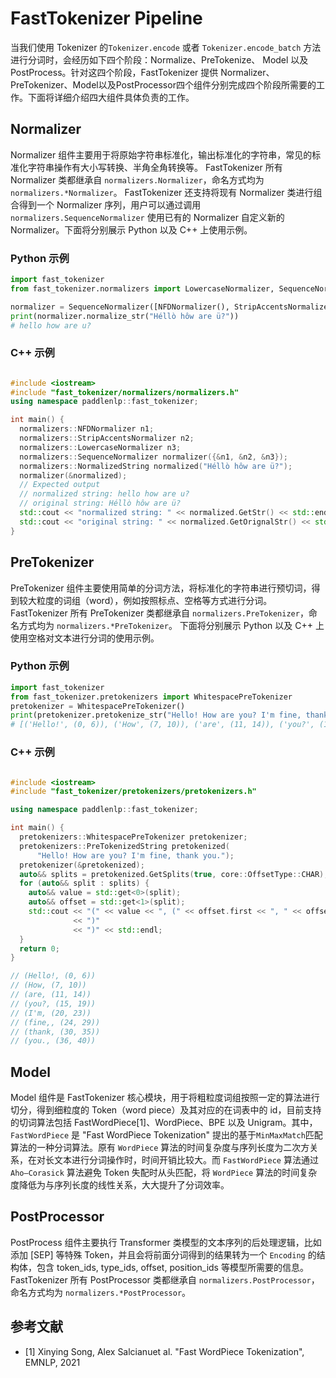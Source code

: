 # FastTokenizer Pipeline

当我们使用 Tokenizer 的`Tokenizer.encode` 或者 `Tokenizer.encode_batch` 方法进行分词时，会经历如下四个阶段：Normalize、PreTokenize、 Model 以及 PostProcess。针对这四个阶段，FastTokenizer 提供 Normalizer、PreTokenizer、Model以及PostProcessor四个组件分别完成四个阶段所需要的工作。下面将详细介绍四大组件具体负责的工作。

## Normalizer

Normalizer 组件主要用于将原始字符串标准化，输出标准化的字符串，常见的标准化字符串操作有大小写转换、半角全角转换等。 FastTokenizer 所有 Normalizer 类都继承自 `normalizers.Normalizer`，命名方式均为 `normalizers.*Normalizer`。 FastTokenizer 还支持将现有 Normalizer 类进行组合得到一个 Normalizer 序列，用户可以通过调用 `normalizers.SequenceNormalizer` 使用已有的 Normalizer 自定义新的 Normalizer。下面将分别展示 Python 以及 C++ 上使用示例。

### Python 示例

```python
import fast_tokenizer
from fast_tokenizer.normalizers import LowercaseNormalizer, SequenceNormalizer, NFDNormalizer, StripAccentsNormalizer

normalizer = SequenceNormalizer([NFDNormalizer(), StripAccentsNormalizer() LowercaseNormalizer()])
print(normalizer.normalize_str("Héllò hôw are ü?"))
# hello how are u?
```

### C++ 示例

```c++

#include <iostream>
#include "fast_tokenizer/normalizers/normalizers.h"
using namespace paddlenlp::fast_tokenizer;

int main() {
  normalizers::NFDNormalizer n1;
  normalizers::StripAccentsNormalizer n2;
  normalizers::LowercaseNormalizer n3;
  normalizers::SequenceNormalizer normalizer({&n1, &n2, &n3});
  normalizers::NormalizedString normalized("Héllò hôw are ü?");
  normalizer(&normalized);
  // Expected output
  // normalized string: hello how are u?
  // original string: Héllò hôw are ü?
  std::cout << "normalized string: " << normalized.GetStr() << std::endl;
  std::cout << "original string: " << normalized.GetOrignalStr() << std::endl;
}

```

## PreTokenizer

PreTokenizer 组件主要使用简单的分词方法，将标准化的字符串进行预切词，得到较大粒度的词组（word），例如按照标点、空格等方式进行分词。FastTokenizer 所有 PreTokenizer 类都继承自 `normalizers.PreTokenizer`，命名方式均为 `normalizers.*PreTokenizer`。 下面将分别展示 Python 以及 C++ 上使用空格对文本进行分词的使用示例。

### Python 示例

```python
import fast_tokenizer
from fast_tokenizer.pretokenizers import WhitespacePreTokenizer
pretokenizer = WhitespacePreTokenizer()
print(pretokenizer.pretokenize_str("Hello! How are you? I'm fine, thank you."))
# [('Hello!', (0, 6)), ('How', (7, 10)), ('are', (11, 14)), ('you?', (15, 19)), ("I'm", (20, 23)), ('fine,', (24, 29)), ('thank', (30, 35)), ('you.', (36, 40))]
```

### C++ 示例

```c++

#include <iostream>
#include "fast_tokenizer/pretokenizers/pretokenizers.h"

using namespace paddlenlp::fast_tokenizer;

int main() {
  pretokenizers::WhitespacePreTokenizer pretokenizer;
  pretokenizers::PreTokenizedString pretokenized(
      "Hello! How are you? I'm fine, thank you.");
  pretokenizer(&pretokenized);
  auto&& splits = pretokenized.GetSplits(true, core::OffsetType::CHAR);
  for (auto&& split : splits) {
    auto&& value = std::get<0>(split);
    auto&& offset = std::get<1>(split);
    std::cout << "(" << value << ", (" << offset.first << ", " << offset.second
              << ")"
              << ")" << std::endl;
  }
  return 0;
}

// (Hello!, (0, 6))
// (How, (7, 10))
// (are, (11, 14))
// (you?, (15, 19))
// (I'm, (20, 23))
// (fine,, (24, 29))
// (thank, (30, 35))
// (you., (36, 40))

```

## Model

Model 组件是 FastTokenizer 核心模块，用于将粗粒度词组按照一定的算法进行切分，得到细粒度的 Token（word piece）及其对应的在词表中的 id，目前支持的切词算法包括 FastWordPiece[1]、WordPiece、BPE 以及 Unigram。其中，`FastWordPiece` 是 "Fast WordPiece Tokenization" 提出的基于`MinMaxMatch`匹配算法的一种分词算法。原有 `WordPiece` 算法的时间复杂度与序列长度为二次方关系，在对长文本进行分词操作时，时间开销比较大。而 `FastWordPiece` 算法通过 `Aho–Corasick` 算法避免 Token 失配时从头匹配，将 `WordPiece` 算法的时间复杂度降低为与序列长度的线性关系，大大提升了分词效率。

## PostProcessor

PostProcess 组件主要执行 Transformer 类模型的文本序列的后处理逻辑，比如添加 [SEP] 等特殊 Token，并且会将前面分词得到的结果转为一个 `Encoding` 的结构体，包含 token_ids, type_ids, offset, position_ids 等模型所需要的信息。FastTokenizer 所有 PostProcessor 类都继承自 `normalizers.PostProcessor`，命名方式均为 `normalizers.*PostProcessor`。

## 参考文献

- [1] Xinying Song, Alex Salcianuet al. "Fast WordPiece Tokenization", EMNLP, 2021
